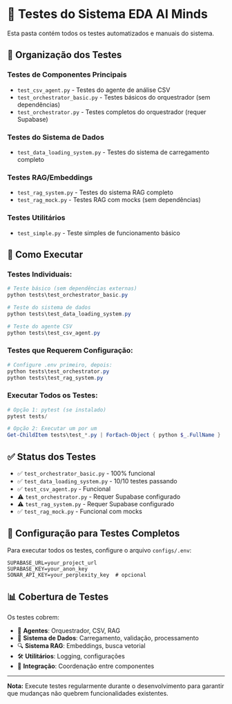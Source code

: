 # 🧪 Testes do Sistema EDA AI Minds

Esta pasta contém todos os testes automatizados e manuais do sistema.

## 📁 Organização dos Testes

### **Testes de Componentes Principais**
- `test_csv_agent.py` - Testes do agente de análise CSV
- `test_orchestrator_basic.py` - Testes básicos do orquestrador (sem dependências)
- `test_orchestrator.py` - Testes completos do orquestrador (requer Supabase)

### **Testes do Sistema de Dados**
- `test_data_loading_system.py` - Testes do sistema de carregamento completo

### **Testes RAG/Embeddings**
- `test_rag_system.py` - Testes do sistema RAG completo
- `test_rag_mock.py` - Testes RAG com mocks (sem dependências)

### **Testes Utilitários**
- `test_simple.py` - Teste simples de funcionamento básico

## 🚀 Como Executar

### **Testes Individuais:**
```powershell
# Teste básico (sem dependências externas)
python tests\test_orchestrator_basic.py

# Teste do sistema de dados
python tests\test_data_loading_system.py

# Teste do agente CSV
python tests\test_csv_agent.py
```

### **Testes que Requerem Configuração:**
```powershell
# Configure .env primeiro, depois:
python tests\test_orchestrator.py
python tests\test_rag_system.py
```

### **Executar Todos os Testes:**
```powershell
# Opção 1: pytest (se instalado)
pytest tests/

# Opção 2: Executar um por um
Get-ChildItem tests\test_*.py | ForEach-Object { python $_.FullName }
```

## ✅ Status dos Testes

- ✅ `test_orchestrator_basic.py` - 100% funcional
- ✅ `test_data_loading_system.py` - 10/10 testes passando
- ✅ `test_csv_agent.py` - Funcional
- ⚠️ `test_orchestrator.py` - Requer Supabase configurado
- ⚠️ `test_rag_system.py` - Requer Supabase configurado
- ✅ `test_rag_mock.py` - Funcional com mocks

## 🔧 Configuração para Testes Completos

Para executar todos os testes, configure o arquivo `configs/.env`:

```env
SUPABASE_URL=your_project_url
SUPABASE_KEY=your_anon_key
SONAR_API_KEY=your_perplexity_key  # opcional
```

## 📊 Cobertura de Testes

Os testes cobrem:
- 🤖 **Agentes**: Orquestrador, CSV, RAG
- 📁 **Sistema de Dados**: Carregamento, validação, processamento
- 🔍 **Sistema RAG**: Embeddings, busca vetorial
- 🛠️ **Utilitários**: Logging, configurações
- 🔄 **Integração**: Coordenação entre componentes

---

**Nota:** Execute testes regularmente durante o desenvolvimento para garantir que mudanças não quebrem funcionalidades existentes.